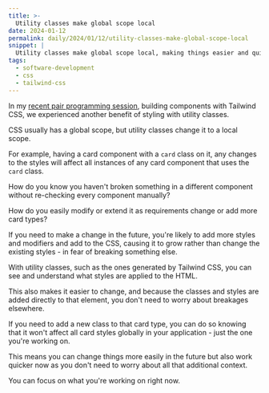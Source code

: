 ```yaml
---
title: >-
  Utility classes make global scope local
date: 2024-01-12
permalink: daily/2024/01/12/utility-classes-make-global-scope-local
snippet: |
  Utility classes make global scope local, making things easier and quicker to work on - now and in the future.
tags:
  - software-development
  - css
  - tailwind-css
---
```


In my [recent pair programming session]({{site.url}}/daily/2024/01/09/using-tailwind-css-is-a-great-way-to-learn-css), building components with Tailwind CSS, we experienced another benefit of styling with utility classes.

CSS usually has a global scope, but utility classes change it to a local scope.

For example, having a card component with a `card` class on it, any changes to the styles will affect all instances of any card component that uses the `card` class.

How do you know you haven't broken something in a different component without re-checking every component manually?

How do you easily modify or extend it as requirements change or add more card types?

If you need to make a change in the future, you're likely to add more styles and modifiers and add to the CSS, causing it to grow rather than change the existing styles - in fear of breaking something else.

With utility classes, such as the ones generated by Tailwind CSS, you can see and understand what styles are applied to the HTML.

This also makes it easier to change, and because the classes and styles are added directly to that element, you don't need to worry about breakages elsewhere.

If you need to add a new class to that card type, you can do so knowing that it won't affect all card styles globally in your application - just the one you're working on.

This means you can change things more easily in the future but also work quicker now as you don't need to worry about all that additional context.

You can focus on what you're working on right now.
